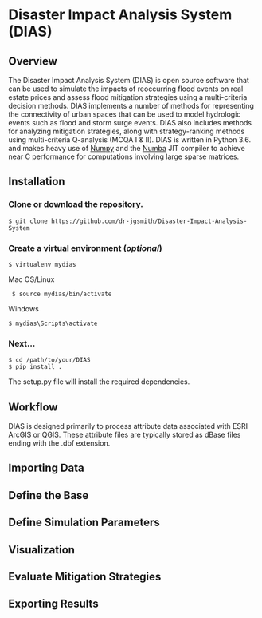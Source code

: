 ﻿# Disaster Impact Analysis System (DIAS)

## Overview
The Disaster Impact Analysis System (DIAS) is open source  software that can be used to simulate the impacts of reoccurring flood events on real estate prices and assess flood mitigation strategies using a multi-criteria decision methods. DIAS implements a number of methods for representing the connectivity of urban spaces that can be used to model hydrologic events such as flood and storm surge events. DIAS also includes methods for analyzing mitigation strategies, along with strategy-ranking methods using multi-criteria Q-analysis (MCQA I & II).  DIAS is written in Python 3.6. and makes heavy use of [Numpy](http://www.numpy.org/) and the [Numba](https://numba.pydata.org/) JIT compiler to achieve near C performance for computations involving large sparse matrices.  

## Installation
### Clone or download the repository.

    $ git clone https://github.com/dr-jgsmith/Disaster-Impact-Analysis-System

### Create a virtual environment (*optional*)

    $ virtualenv mydias
Mac OS/Linux

     $ source mydias/bin/activate
Windows

    $ mydias\Scripts\activate

### Next...

    $ cd /path/to/your/DIAS
    $ pip install .
The setup.py file will install the required dependencies. 

## Workflow
DIAS is designed primarily to process attribute data associated with ESRI ArcGIS or QGIS. These attribute files are typically stored as dBase files ending with the .dbf extension.

## Importing Data

## Define the Base

## Define Simulation Parameters

## Visualization

## Evaluate Mitigation Strategies

## Exporting Results




